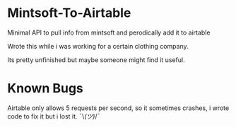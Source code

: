# Mintsoft-To-Airtable
Minimal API to pull info from mintsoft and perodically add it to airtable

Wrote this while i was working for a certain clothing company. 

Its pretty unfinished but maybe someone might find it useful.

# Known Bugs
Airtable only allows 5 requests per second, so it sometimes crashes, i wrote code to fix it but i lost it. ¯\\_(ツ)_/¯
